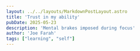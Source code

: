 ```yaml
---
layout: ../../layouts/MarkdownPostLayout.astro
title: 'Trust in my ability'
pubDate: 2025-05-23
description: 'Mental brakes imposed during focus'
author: 'Joe Farah'
tags: ["learning", "self"]
---
```

